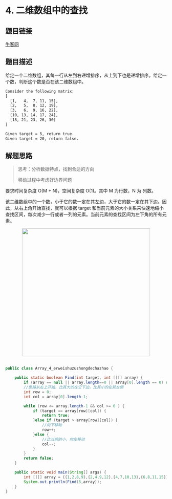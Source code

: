 # 4. 二维数组中的查找

## 题目链接

[牛客网](https://www.nowcoder.com/practice/abc3fe2ce8e146608e868a70efebf62e?tpId=13&tqId=11154&tPage=1&rp=1&ru=/ta/coding-interviews&qru=/ta/coding-interviews/question-ranking&from=cyc_github)

## 题目描述

给定一个二维数组，其每一行从左到右递增排序，从上到下也是递增排序。给定一个数，判断这个数是否在该二维数组中。

```html
Consider the following matrix:
[
  [1,   4,  7, 11, 15],
  [2,   5,  8, 12, 19],
  [3,   6,  9, 16, 22],
  [10, 13, 14, 17, 24],
  [18, 21, 23, 26, 30]
]

Given target = 5, return true.
Given target = 20, return false.
```

## 解题思路

>思考：分析数据特点，找到合适的方向
>
>移动过程中考虑好边界问题

要求时间复杂度 O(M + N)，空间复杂度 O(1)。其中 M 为行数，N 为 列数。

该二维数组中的一个数，小于它的数一定在其左边，大于它的数一定在其下边。因此，从右上角开始查找，就可以根据 target 和当前元素的大小关系来快速地缩小查找区间，每次减少一行或者一列的元素。当前元素的查找区间为左下角的所有元素。

<div align="center"> <img src="https://cs-notes-1256109796.cos.ap-guangzhou.myqcloud.com/35a8c711-0dc0-4613-95f3-be96c6c6e104.gif" width="400px"> </div><br>

```java
public class Array_4_erweishuzuzhongdechazhao {

    public static boolean Find(int target, int [][] array) {
        if (array == null || array.length==0 || array[0].length == 0) return false;
        //思路从右上开始，比其大的在它下边，比其小的在其左侧
        int row = 0;
        int col = array[0].length-1;

        while (row <= array.length-1 && col >= 0 ) {
            if (target == array[row][col]) {
                return true;
            }else if (target > array[row][col]) {
                //向下移动
                row++;
            }else {
                //比当前的小，向左移动
                col--;
            }
        }
        return false;
    }

    public static void main(String[] args) {
        int [][] array = {{1,2,8,9},{2,4,9,12},{4,7,10,13},{6,8,11,15}};
        System.out.println(Find(5,array));
    }
}
```
